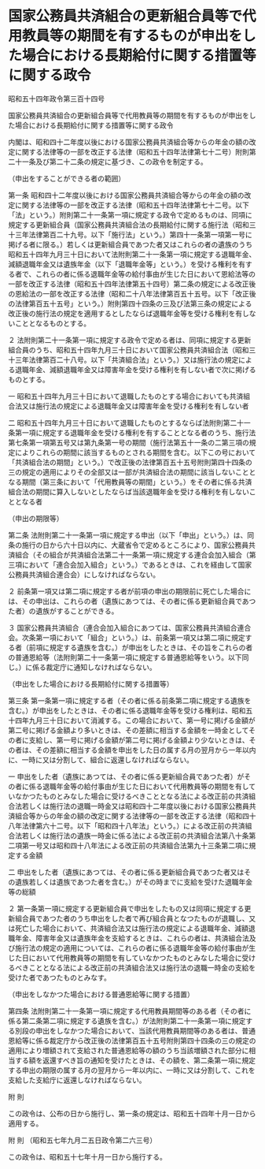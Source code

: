 # 国家公務員共済組合の更新組合員等で代用教員等の期間を有するものが申出をした場合における長期給付に関する措置等に関する政令

昭和五十四年政令第三百十四号

国家公務員共済組合の更新組合員等で代用教員等の期間を有するものが申出をした場合における長期給付に関する措置等に関する政令

内閣は、昭和四十二年度以後における国家公務員共済組合等からの年金の額の改定に関する法律等の一部を改正する法律（昭和五十四年法律第七十二号）附則第二十一条及び第二十二条の規定に基づき、この政令を制定する。

（申出をすることができる者の範囲）

第一条 昭和四十二年度以後における国家公務員共済組合等からの年金の額の改定に関する法律等の一部を改正する法律（昭和五十四年法律第七十二号。以下「法」という。）附則第二十一条第一項に規定する政令で定めるものは、同項に規定する更新組合員（国家公務員共済組合法の長期給付に関する施行法（昭和三十三年法律第百二十九号。以下「施行法」という。）第四十一条第一項第一号に掲げる者に限る。）若しくは更新組合員であつた者又はこれらの者の遺族のうち昭和五十四年九月三十日において法附則第二十一条第一項に規定する退職年金、減額退職年金又は遺族年金（以下「退職年金等」という。）を受ける権利を有する者で、これらの者に係る退職年金等の給付事由が生じた日において恩給法等の一部を改正する法律（昭和五十四年法律第五十四号）第二条の規定による改正後の恩給法の一部を改正する法律（昭和二十八年法律第百五十五号。以下「改正後の法律第百五十五号」という。）附則第四十四条の三及び法第三条の規定による改正後の施行法の規定を適用するとしたならば退職年金等を受ける権利を有しないこととなるものとする。

２ 法附則第二十一条第一項に規定する政令で定める者は、同項に規定する更新組合員のうち、昭和五十四年九月三十日において国家公務員共済組合法（昭和三十三年法律第百二十八号。以下「共済組合法」という。）又は施行法の規定による退職年金、減額退職年金又は障害年金を受ける権利を有しない者で次に掲げるものとする。

一 昭和五十四年九月三十日において退職したものとする場合においても共済組合法又は施行法の規定による退職年金又は障害年金を受ける権利を有しない者

二 昭和五十四年九月三十日において退職したものとするならば法附則第二十一条第一項に規定する退職年金を受ける権利を有することとなる者のうち、施行法第七条第一項第五号又は第九条第一号の期間（施行法第五十一条の二第三項の規定によりこれらの期間に該当するものとされる期間を含む。以下この号において「共済組合法の期間」という。）で改正後の法律第百五十五号附則第四十四条の三の規定の適用によりその全部又は一部が共済組合法の期間に該当しないこととなる期間（第三条において「代用教員等の期間」という。）をその者に係る共済組合法の期間に算入しないとしたならば当該退職年金を受ける権利を有しないこととなる者

（申出の期限等）

第二条 法附則第二十一条第一項に規定する申出（以下「申出」という。）は、同条の施行の日から六十日以内に、大蔵省令で定めるところにより、国家公務員共済組合（その組合が共済組合法第二十一条第一項に規定する連合会加入組合（第三項において「連合会加入組合」という。）であるときは、これを経由して国家公務員共済組合連合会）にしなければならない。

２ 前条第一項又は第二項に規定する者が前項の申出の期限前に死亡した場合には、その申出は、これらの者（遺族にあつては、その者に係る更新組合員であつた者）の遺族がすることができる。

３ 国家公務員共済組合（連合会加入組合にあつては、国家公務員共済組合連合会。次条第一項において「組合」という。）は、前条第一項又は第二項に規定する者（前項に規定する遺族を含む。）が申出をしたときは、その旨をこれらの者の普通恩給等（法附則第二十一条第一項に規定する普通恩給等をいう。以下同じ。）に係る裁定庁に通知しなければならない。

（申出をした場合における長期給付に関する措置等）

第三条 第一条第一項に規定する者（その者に係る前条第二項に規定する遺族を含む。）が申出をしたときは、その者に係る退職年金等を受ける権利は、昭和五十四年九月三十日において消滅する。この場合において、第一号に掲げる金額が第二号に掲げる金額より多いときは、その差額に相当する金額を一時金としてその者に支給し、第一号に掲げる金額が第二号に掲げる金額より少ないときは、その者は、その差額に相当する金額を申出をした日の属する月の翌月から一年以内に、一時に又は分割して、組合に返還しなければならない。

一 申出をした者（遺族にあつては、その者に係る更新組合員であつた者）がその者に係る退職年金等の給付事由が生じた日において代用教員等の期間を有していなかつたものとみなした場合に受けるべきこととなる法による改正前の共済組合法若しくは施行法の退職一時金又は昭和四十二年度以後における国家公務員共済組合等からの年金の額の改定に関する法律等の一部を改正する法律（昭和四十八年法律第六十二号。以下「昭和四十八年法」という。）による改正前の共済組合法若しくは施行法の遺族一時金に係る法による改正前の共済組合法第八十条第二項第一号又は昭和四十八年法による改正前の共済組合法第九十三条第二項に規定する金額

二 申出をした者（遺族にあつては、その者に係る更新組合員であつた者又はその遺族若しくは遺族であつた者を含む。）がその時までに支給を受けた退職年金等の総額

２ 第一条第一項に規定する更新組合員で申出をしたもの又は同項に規定する更新組合員であつた者のうち申出をした者で再び組合員となつたものが退職し、又は死亡した場合において、共済組合法又は施行法の規定による退職年金、減額退職年金、障害年金又は遺族年金を支給するときは、これらの者は、共済組合法及び施行法の規定の適用については、これらの者に係る退職年金等の給付事由が生じた日において代用教員等の期間を有していなかつたものとみなした場合に受けるべきこととなる法による改正前の共済組合法又は施行法の退職一時金の支給を受けた者であつたものとみなす。

（申出をしなかつた場合における普通恩給等に関する措置）

第四条 法附則第二十一条第一項に規定する代用教員期間等のある者（その者に係る第二条第二項に規定する遺族を含む。）が法附則第二十一条第一項に規定する別段の申出をしなかつた場合において、当該代用教員期間等のある者は、普通恩給等に係る裁定庁から改正後の法律第百五十五号附則第四十四条の三の規定の適用により増額されて支給された普通恩給等の額のうち当該増額された部分に相当する額を返還すべき旨の通知を受けたときは、その額を、第二条第一項に規定する申出の期限の属する月の翌月から一年以内に、一時に又は分割して、これを支給した支給庁に返還しなければならない。

附 則

この政令は、公布の日から施行し、第一条の規定は、昭和五十四年十月一日から適用する。

附 則 （昭和五七年九月二五日政令第二六三号）

この政令は、昭和五十七年十月一日から施行する。
